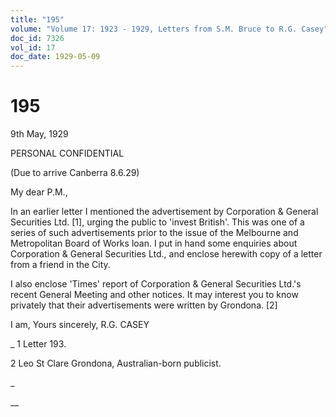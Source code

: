 ```yaml
---
title: "195"
volume: "Volume 17: 1923 - 1929, Letters from S.M. Bruce to R.G. Casey"
doc_id: 7326
vol_id: 17
doc_date: 1929-05-09
---
```


# 195

9th May, 1929

PERSONAL CONFIDENTIAL

(Due to arrive Canberra 8.6.29)

My dear P.M.,

In an earlier letter I mentioned the advertisement by Corporation &amp; General Securities Ltd. [1], urging the public to 'invest British'. This was one of a series of such advertisements prior to the issue of the Melbourne and Metropolitan Board of Works loan. I put in hand some enquiries about Corporation &amp; General Securities Ltd., and enclose herewith copy of a letter from a friend in the City.

I also enclose 'Times' report of Corporation &amp; General Securities Ltd.'s recent General Meeting and other notices. It may interest you to know privately that their advertisements were written by Grondona. [2]

I am, Yours sincerely, R.G. CASEY 

_ 1 Letter 193.

2 Leo St Clare Grondona, Australian-born publicist.

_

__
